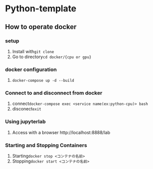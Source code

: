 # Python-template
## How to operate docker
### setup
1. Install with`git clone`
2. Go to directory`cd docker/{cpu or gpu}`
### docker configuration
1. `docker-compose up -d --build`
### Connect to and disconnect from docker
1. connect`docker-compose exec <service name(ex:python-cpu)> bash`
2. disconect`exit`
### Using jupyterlab
1. Access with a browser http://localhost:8888/lab
### Starting and Stopping Containers
1. Starting`docker stop <コンテナの名前>`
2. Stopping`docker start <コンテナの名前>`
